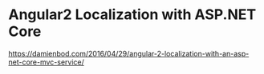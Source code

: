 # Angular2 Localization with ASP.NET Core

https://damienbod.com/2016/04/29/angular-2-localization-with-an-asp-net-core-mvc-service/
